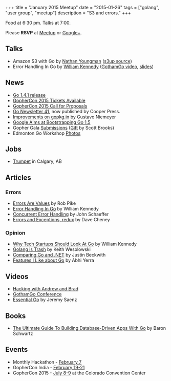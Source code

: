 +++
title = "January 2015 Meetup"
date = "2015-01-26"
tags = ["golang", "user group", "meetup"]
description = "S3 and errors."
+++

Food at 6:30 pm. Talks at 7:00.

Please **RSVP** at [Meetup](http://www.meetup.com/startupedmonton/events/219469117/) or [Google+](https://plus.google.com/events/c38k0atrsdtuisbh1d73bqs4848).

## Talks

* Amazon S3 with Go by [Nathan Youngman](https://twitter.com/nathany) ([s3up source](https://github.com/nathany/s3up))
* Error Handling In Go by [William Kennedy](https://twitter.com/GoingGoDotNet) ([GothamGo video](https://vimeo.com/115782573), [slides](http://www.slideshare.net/ardan-bkennedy/gotham-go2014-41606030))

## News

* [Go 1.4.1 release](http://golang.org/doc/devel/release.html#go1.4.minor)
* [GopherCon 2015 Tickets Available](https://ti.to/gophercon/gophercon-2015)
* [GopherCon 2015 Call for Proposals](http://cfp.gophercon.com/events/gc15)
* [Go Newsletter 41](http://golangweekly.com/issues/41), now published by Cooper Press.
* [Improvements on gopkg.in](http://blog.labix.org/2015/01/13/improvements-on-gopkg-in) by Gustavo Niemeyer
* [Google Aims at Bootstrapping Go 1.5](http://www.infoq.com/news/2015/01/golang-15-bootstrapped)
* Gopher Gala [Submissions](http://gopher-gala.challengepost.com/submissions) ([Gift](http://gift.scottbrooks.ca/) by Scott Brooks)
* Edmonton Go Workshop [Photos](https://plus.google.com/events/gallery/cc7og2dmu7ccqak7kkfsmus3pgc?sort=1)

## Jobs

* [Trumpet](https://trumpet.ca/jobs) in Calgary, AB

## Articles

### Errors

* [Errors Are Values](http://blog.golang.org/errors-are-values) by Rob Pike
* [Error Handling In Go](http://www.goinggo.net/2014/10/error-handling-in-go-part-i.html) by William Kennedy
* [Concurrent Error Handling](http://blog.schaeffer.io/2015/01/10/errors-and-concurrency/) by John Schaeffer
* [Errors and Exceptions, redux](http://dave.cheney.net/2015/01/26/errors-and-exceptions-redux) by Dave Cheney

### Opinion

* [Why Tech Startups Should Look At Go](http://startupedmonton.tumblr.com/post/107921476571/why-tech-startups-should-look-at-go) by William Kennedy
* [Golang is Trash](http://dtrace.org/blogs/wesolows/2014/12/29/golang-is-trash/) by Keith Wesolowski
* [Comparing Go and .NET](http://jbeckwith.com/2015/01/04/comparing-go-and-dotnet/) by Justin Beckwith
* [Features I Like about Go](https://medium.com/on-being-a-code-monkey/things-i-like-about-go-e026762be8ac) by Abhi Yerra

## Videos

* [Hacking with Andrew and Brad](https://www.youtube.com/watch?v=1rZ-JorHJEY)
* [GothamGo Conference](https://vimeo.com/channels/852217)
* [Essential Go](https://www.kajabinext.com/marketplace/courses/1-essential-go) by Jeremy Saenz

## Books

* [The Ultimate Guide To Building Database-Driven Apps With Go](https://vividcortex.com/resources/building-database-driven-apps-with-go/) by Baron Schwartz


## Events

* Monthly Hackathon - [February 7](http://www.meetup.com/startupedmonton/events/drsdskytdbkb/)
* GopherCon India - [February 19-21](http://www.gophercon.in/)
* GopherCon 2015 - [July 8-9](https://ti.to/gophercon/gophercon-2015) at the Colorado Convention Center
